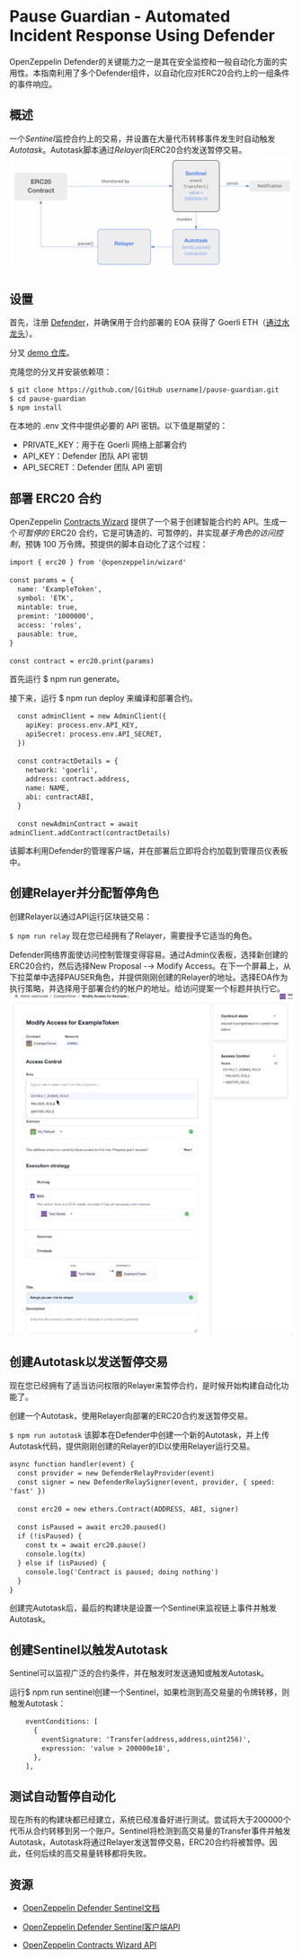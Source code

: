 # Pause Guardian - Automated Incident Response Using Defender
OpenZeppelin Defender的关键能力之一是其在安全监控和一般自动化方面的实用性。本指南利用了多个Defender组件，以自动化应对ERC20合约上的一组条件的事件响应。

## 概述
一个*Sentinel*监控合约上的交易，并设置在大量代币转移事件发生时自动触发*Autotask*。Autotask脚本通过*Relayer*向ERC20合约发送暂停交易。
![guide-pauseguardian-1.png](img/guide-pauseguardian-1.png)

## 设置
首先，注册 [Defender](https://defender.openzeppelin.com/)，并确保用于合约部署的 EOA 获得了 Goerli ETH（[通过水龙头](https://forum.openzeppelin.com/t/goerli-testnet-faucets/26710)）。

分叉 [demo 仓库](https://github.com/offgridauthor/pause-guardian)。

克隆您的分叉并安装依赖项：
```
$ git clone https://github.com/[GitHub username]/pause-guardian.git
$ cd pause-guardian
$ npm install
```

在本地的 .env 文件中提供必要的 API 密钥。以下值是期望的：

* PRIVATE_KEY：用于在 Goerli 网络上部署合约
* API_KEY：Defender 团队 API 密钥
* API_SECRET：Defender 团队 API 密钥

## 部署 ERC20 合约
OpenZeppelin [Contracts Wizard](https://wizard.openzeppelin.com/) 提供了一个易于创建智能合约的 API。生成一个*可暂停的* ERC20 合约，它是可铸造的、可暂停的，并实现*基于角色的访问控制*，预铸 100 万令牌。预提供的脚本自动化了这个过程：
```
import { erc20 } from '@openzeppelin/wizard'

const params = {
  name: 'ExampleToken',
  symbol: 'ETK',
  mintable: true,
  premint: '1000000',
  access: 'roles',
  pausable: true,
}

const contract = erc20.print(params)
```

首先运行 $ npm run generate。

接下来，运行 $ npm run deploy 来编译和部署合约。
```
  const adminClient = new AdminClient({
    apiKey: process.env.API_KEY,
    apiSecret: process.env.API_SECRET,
  })

  const contractDetails = {
    network: 'goerli',
    address: contract.address,
    name: NAME,
    abi: contractABI,
  }

  const newAdminContract = await adminClient.addContract(contractDetails)
```

该脚本利用Defender的管理客户端，并在部署后立即将合约加载到管理员仪表板中。

## 创建Relayer并分配暂停角色
创建Relayer以通过API运行区块链交易：

`$ npm run relay`
现在您已经拥有了Relayer，需要授予它适当的角色。

Defender网络界面使访问控制管理变得容易。通过Admin仪表板，选择新创建的ERC20合约，然后选择New Proposal -→ Modify Access。在下一个屏幕上，从下拉菜单中选择PAUSER角色，并提供刚刚创建的Relayer的地址。选择EOA作为执行策略，并选择用于部署合约的帐户的地址。给访问提案一个标题并执行它。
![guide-pauseguardian-2.gif](img/guide-pauseguardian-2.gif)

## 创建Autotask以发送暂停交易
现在您已经拥有了适当访问权限的Relayer来暂停合约，是时候开始构建自动化功能了。

创建一个Autotask，使用Relayer向部署的ERC20合约发送暂停交易。

`$ npm run autotask`
该脚本在Defender中创建一个新的Autotask，并上传Autotask代码，提供刚刚创建的Relayer的ID以使用Relayer运行交易。

```
async function handler(event) {
  const provider = new DefenderRelayProvider(event)
  const signer = new DefenderRelaySigner(event, provider, { speed: 'fast' })

  const erc20 = new ethers.Contract(ADDRESS, ABI, signer)

  const isPaused = await erc20.paused()
  if (!isPaused) {
    const tx = await erc20.pause()
    console.log(tx)
  } else if (isPaused) {
    console.log('Contract is paused; doing nothing')
  }
}
```
创建完Autotask后，最后的构建块是设置一个Sentinel来监视链上事件并触发Autotask。

## 创建Sentinel以触发Autotask
Sentinel可以监视广泛的合约条件，并在触发时发送通知或触发Autotask。

运行$ npm run sentinel创建一个Sentinel，如果检测到高交易量的令牌转移，则触发Autotask：
```
    eventConditions: [
      {
        eventSignature: 'Transfer(address,address,uint256)',
        expression: 'value > 200000e18',
      },
    ],
```

## 测试自动暂停自动化
现在所有的构建块都已经建立，系统已经准备好进行测试。尝试将大于200000个代币从合约转移到另一个账户。Sentinel将检测到高交易量的Transfer事件并触发Autotask，Autotask将通过Relayer发送暂停交易，ERC20合约将被暂停。因此，任何后续的高交易量转移都将失败。

## 资源
* [OpenZeppelin Defender Sentinel文档](https://docs.openzeppelin.com/defender/sentinel)

* [OpenZeppelin Defender Sentinel客户端API](https://www.npmjs.com/package/defender-sentinel-client)

* [OpenZeppelin Contracts Wizard API](https://www.npmjs.com/package/@openzeppelin/wizard)